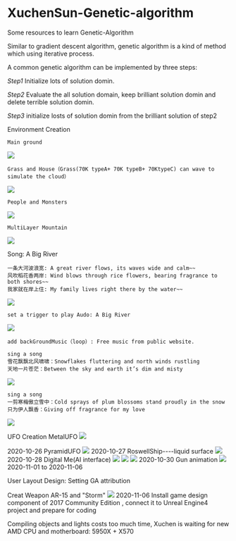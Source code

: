 # XuchenSun-Genetic-algorithm
Some resources to learn Genetic-Algorithm

Similar to gradient descent algorithm, genetic algorithm is a kind of method which using iterative process.

A common genetic algorithm can be implemented by three steps:

*Step1*
Initialize lots of solution domin. 

*Step2*
Evaluate the all solution domain, keep brilliant solution domin and delete terrible solution domin.

*Step3*
initialize losts of solution domin from the brilliant solution of step2


Environment Creation

    Main ground

![](https://github.com/XuchenSun/GameAI-based-on-GA/blob/main/environment1.jpg)

    Grass and House（Grass(70K typeA+ 70K typeB+ 70KtypeC) can wave to simulate the cloud）
    
![](https://github.com/XuchenSun/GameAI-based-on-GA/blob/main/envGrass.jpg)

    People and Monsters
    
  ![](https://github.com/XuchenSun/GameAI-based-on-GA/blob/main/envPeopleAndMonster.jpg)
  
    MultiLayer Mountain
    
  ![](https://github.com/XuchenSun/GameAI-based-on-GA/blob/main/envMultiLayerMontain.jpg)

Song: A Big River

    一条大河波浪宽: A great river flows, its waves wide and calm~~
    风吹稻花香两岸: Wind blows through rice flowers, bearing fragrance to both shores~~
    我家就在岸上住: My family lives right there by the water~~
    
 ![](https://github.com/XuchenSun/GameAI-based-on-GA/blob/main/%E4%B8%80%E6%9D%A1%E5%A4%A7%E6%B2%B3%E6%B3%A2%E6%B5%AA%E5%AE%BD.jpg)
 
    set a trigger to play Audo: A Big River
    
![](https://github.com/XuchenSun/GameAI-based-on-GA/blob/main/setAtriggerToPlayABigRiver.jpg)

    add backGroundMusic（loop）: Free music from public website.

    sing a song 
    雪花飘飘北风啸啸：Snowflakes fluttering and north winds rustling
    天地一片苍茫：Between the sky and earth it’s dim and misty
 

![](https://github.com/XuchenSun/GameAI-based-on-GA/blob/main/XueHuaPiaoPiao.jpg)

    sing a song 
    一剪寒梅傲立雪中：Cold sprays of plum blossoms stand proudly in the snow
    只为伊人飘香：Giving off fragrance for my love
    
![](https://github.com/XuchenSun/GameAI-based-on-GA/blob/main/YiJianHanMei.jpg)

UFO Creation
MetalUFO
![](https://github.com/XuchenSun/GameAI-based-on-GA/blob/main/MetalUFO.jpg)

2020-10-26 PyramidUFO
![](https://github.com/XuchenSun/GameAI-based-on-GA/blob/main/PyramidUFO.jpg)
2020-10-27 RoswellShip----liquid surface
![](https://github.com/XuchenSun/GameAI-based-on-GA/blob/main/RoswellShip.jpg)
2020-10-28 Digital Me(AI interface)
![](https://github.com/XuchenSun/GameAI-based-on-GA/blob/main/Me1.jpg)
![](https://github.com/XuchenSun/GameAI-based-on-GA/blob/main/Me2.jpg)
![](https://github.com/XuchenSun/GameAI-based-on-GA/blob/main/Me3.jpg)
2020-10-30 Gun animation
![](https://github.com/XuchenSun/GameAI-based-on-GA/blob/main/GunAnimation.jpg)
2020-11-01 to 2020-11-06 

User Layout Design: Setting GA attribution

Creat Weapon AR-15 and "Storm"
![](https://github.com/XuchenSun/GameAI-based-on-GA/blob/main/User%20Layout.jpg)
2020-11-06 Install game design component of  2017 Community Edition , connect it to Unreal Engine4 project and prepare for coding

Compiling objects and lights costs too much time, Xuchen is waiting for new AMD CPU and motherboard: 5950X +  X570 
